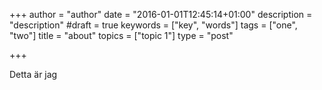 +++
author = "author"
date = "2016-01-01T12:45:14+01:00"
description = "description"
#draft = true
keywords = ["key", "words"]
tags = ["one", "two"]
title = "about"
topics = ["topic 1"]
type = "post"

+++

Detta är jag
